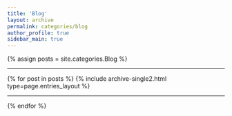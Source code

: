 ```yaml
---
title: 'Blog'
layout: archive
permalink: categories/blog
author_profile: true
sidebar_main: true
---
```


{% assign posts = site.categories.Blog %} <hr />
{% for post in posts %} {% include archive-single2.html type=page.entries_layout %} <hr />{% endfor %}

